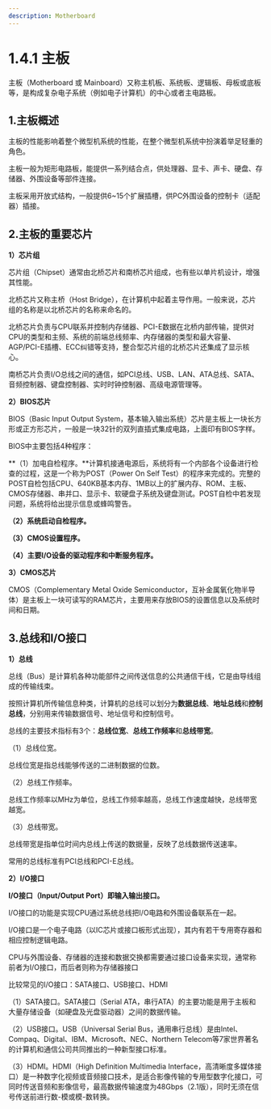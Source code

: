 ```yaml
---
description: Motherboard
---
```


# 1.4.1 主板

主板（Motherboard 或 Mainboard）又称主机板、系统板、逻辑板、母板或底板等，是构成复杂电子系统（例如电子计算机）的中心或者主电路板。

## **1.主板概述**

主板的性能影响着整个微型机系统的性能，在整个微型机系统中扮演着举足轻重的角色。

主板一般为矩形电路板，能提供一系列结合点，供处理器、显卡、声卡、硬盘、存储器、外围设备等部件连接。

主板采用开放式结构，一般提供6\~15个扩展插槽，供PC外围设备的控制卡（适配器）插接。

## **2.主板的重要芯片**

**1）芯片组**

芯片组（Chipset）通常由北桥芯片和南桥芯片组成，也有些以单片机设计，增强其性能。

北桥芯片又称主桥（Host Bridge），在计算机中起着主导作用。一般来说，芯片组的名称是以北桥芯片的名称来命名的。

北桥芯片负责与CPU联系并控制内存储器、PCI-E数据在北桥内部传输，提供对CPU的类型和主频、系统的前端总线频率、内存储器的类型和最大容量、AGP/PCI-E插槽、ECC纠错等支持，整合型芯片组的北桥芯片还集成了显示核心。

南桥芯片负责I/O总线之间的通信，如PCI总线、USB、LAN、ATA总线、SATA、音频控制器、键盘控制器、实时时钟控制器、高级电源管理等。

**2）BIOS芯片**

BIOS（Basic Input Output System，基本输入输出系统）芯片是主板上一块长方形或正方形芯片，一般是一块32针的双列直插式集成电路，上面印有BIOS字样。

BIOS中主要包括4种程序：

**（1）加电自检程序。**计算机接通电源后，系统将有一个内部各个设备进行检查的过程，这是一个称为POST（Power On Self Test）的程序来完成的。完整的POST自检包括CPU、640KB基本内存、1MB以上的扩展内存、ROM、主板、CMOS存储器、串并口、显示卡、软硬盘子系统及键盘测试。POST自检中若发现问题，系统将给出提示信息或蜂鸣警告。

**（2）系统启动自检程序。**

**（3）CMOS设置程序。**

**（4）主要I/O设备的驱动程序和中断服务程序。**

**3）CMOS芯片**

CMOS（Complementary Metal Oxide Semiconductor，互补金属氧化物半导体）是主板上一块可读写的RAM芯片，主要用来存放BIOS的设置信息以及系统时间和日期。

## **3.总线和I/O接口**

**1）总线**

总线（Bus）是计算机各种功能部件之间传送信息的公共通信干线，它是由导线组成的传输线束。

按照计算机所传输信息种类，计算机的总线可以划分为**数据总线**、**地址总线**和**控制总线**，分别用来传输数据信号、地址信号和控制信号。

总线的主要技术指标有3个：**总线位宽**、**总线工作频率**和**总线带宽**。

（1）总线位宽。

总线位宽是指总线能够传送的二进制数据的位数。

（2）总线工作频率。

总线工作频率以MHz为单位，总线工作频率越高，总线工作速度越快，总线带宽越宽。

（3）总线带宽。

总线带宽是指单位时间内总线上传送的数据量，反映了总线数据传送速率。

常用的总线标准有PCI总线和PCI-E总线。

**2）I/O接口**

**I/O接口（Input/Output Port）即输入输出接口。**

I/O接口的功能是实现CPU通过系统总线把I/O电路和外围设备联系在一起。

I/O接口是一个电子电路（以IC芯片或接口板形式出现），其内有若干专用寄存器和相应控制逻辑电路。

CPU与外围设备、存储器的连接和数据交换都需要通过接口设备来实现，通常称前者为I/O接口，而后者则称为存储器接口

比较常见的I/O接口：SATA接口、USB接口、HDMI

（1）SATA接口。SATA接口（Serial ATA，串行ATA）的主要功能是用于主板和大量存储设备（如硬盘及光盘驱动器）之间的数据传输。

（2）USB接口。USB（Universal Serial Bus，通用串行总线）是由Intel、Compaq、Digital、IBM、Microsoft、NEC、Northern Telecom等7家世界著名的计算机和通信公司共同推出的一种新型接口标准。

（3）HDMI。HDMI（High Definition Multimedia Interface，高清晰度多媒体接口）是一种数字化视频或音频接口技术，是适合影像传输的专用型数字化接口，可同时传送音频和影像信号，最高数据传输速度为48Gbps（2.1版），同时无须在信号传送前进行数-模或模-数转换。
